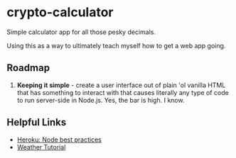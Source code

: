 # crypto-calculator

Simple calculator app for all those pesky decimals.

Using this as a way to ultimately teach myself how to get a web app going.

## Roadmap

1. **Keeping it simple** - create a user interface out of plain 'ol vanilla HTML that has something to interact with that causes literally any type of code to run server-side in Node.js. Yes, the bar is high. I know.


## Helpful Links

* [Heroku: Node best practices](https://devcenter.heroku.com/articles/node-best-practices)
* [Weather Tutorial](https://codeburst.io/build-a-weather-website-in-30-minutes-with-node-js-express-openweather-a317f904897b)
